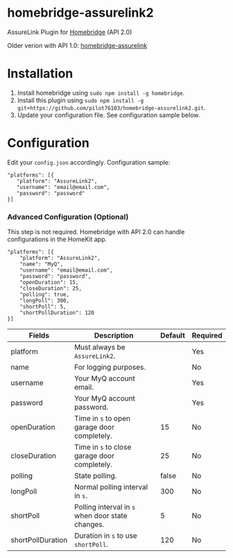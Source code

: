 # homebridge-assurelink2
AssureLink Plugin for [Homebridge](https://github.com/nfarina/homebridge) (API 2.0)

Older verion with API 1.0: [homebridge-assurelink](https://github.com/tekuonline/homebridge-assurelink)

# Installation
1. Install homebridge using `sudo npm install -g homebridge`.
2. Install this plugin using `sudo npm install -g git+https://github.com/pilot76103/homebridge-assurelink2.git`.
3. Update your configuration file. See configuration sample below.

# Configuration
Edit your `config.json` accordingly. Configuration sample:
 ```
"platforms": [{
    "platform": "AssureLink2",
    "username": "email@email.com",
    "password": "password"
}]
```

### Advanced Configuration (Optional)
This step is not required. Homebridge with API 2.0 can handle configurations in the HomeKit app.
```
"platforms": [{
    "platform": "AssureLink2",
    "name": "MyQ",
    "username": "email@email.com",
    "password": "password",
    "openDuration": 15,
    "closeDuration": 25,
    "polling": true,
    "longPoll": 300,
    "shortPoll": 5,
    "shortPollDuration": 120
}]

```

| Fields            | Description                                      | Default | Required |
|-------------------|--------------------------------------------------|---------|----------|
| platform          | Must always be `AssureLink2`.                    |         | Yes      |
| name              | For logging purposes.                            |         | No       |
| username          | Your MyQ account email.                          |         | Yes      |
| password          | Your MyQ account password.                       |         | Yes      |
| openDuration      | Time in `s` to open garage door completely.      | 15      | No       |
| closeDuration     | Time in `s` to close garage door completely.     | 25      | No       |
| polling           | State polling.                                   | false   | No       |
| longPoll          | Normal polling interval in `s`.                  | 300     | No       |
| shortPoll         | Polling interval in `s` when door state changes. | 5       | No       |
| shortPollDuration | Duration in `s` to use `shortPoll`.              | 120     | No       |
